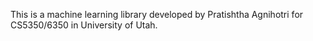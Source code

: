This is a machine learning library developed by Pratishtha Agnihotri for
CS5350/6350 in University of Utah.

